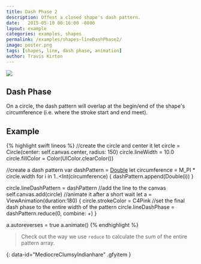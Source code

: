 ```yaml
---
title: Dash Phase 2
description: Offest a closed shape's dash pattern.
date:   2015-05-10 00:16:00 -0800
layout: example
categories: examples, shapes
permalink: /examples/shapes-lineDashPhase2/
image: poster.png
tags: [shapes, line, dash phase, animation]
author: Travis Kirton
---
```

![](lineDashPhase.png)

## Dash Phase
On a circle, the dash pattern will overlap at the begin/end of the shape's circumference (i.e. where the stroke start and end meet).

## Example
{% highlight swift lineos %}
//create the circle and center it
let circle = Circle(center: self.canvas.center, radius: 150)
circle.lineWidth = 10.0
circle.fillColor = Color(UIColor.clearColor())

//create a dash pattern
var dashPattern = [Double]()
let circumference = M_PI * circle.width
for i in 1..<Int(circumference) {
    dashPattern.append(Double(i))
}

circle.lineDashPattern = dashPattern
//add the line to the canvas
self.canvas.add(circle)
//animate it after a short wait
let a = ViewAnimation(duration:180) {
    circle.strokeColor = C4Pink
    //set the final dash phase to the entire width of the pattern
    circle.lineDashPhase = dashPattern.reduce(0, combine: +)
}

a.autoreverses = true
a.animate()
{% endhighlight %}

> Check out the way we use `reduce` to calculate the sum of the entire pattern array.

![](){: data-id="MediocreClumsyIndianhare" .gfyitem }